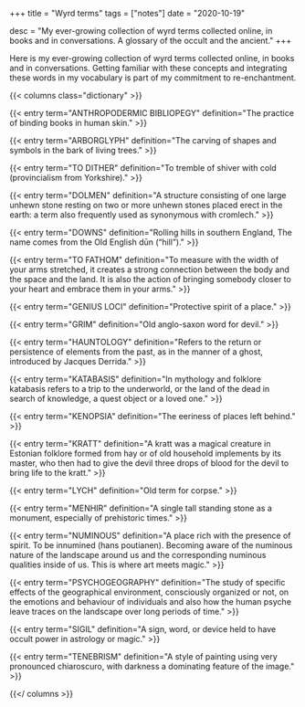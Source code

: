 +++
title = "Wyrd terms"
tags = ["notes"]
date = "2020-10-19"

desc = "My ever-growing collection of wyrd terms collected online, in books and in conversations. A glossary of the occult and the ancient."
+++

Here is my ever-growing collection of wyrd terms collected online, in books and in conversations. Getting familiar with these concepts and integrating these words in my vocabulary is part of my commitment to re-enchantment.

{{< columns class="dictionary" >}}

{{< entry term="ANTHROPODERMIC BIBLIOPEGY" definition="The practice of binding books in human skin." >}}

{{< entry term="ARBORGLYPH" definition="The carving of shapes and symbols in the bark of living trees." >}}

{{< entry term="TO DITHER" definition="To tremble of shiver with cold (provincialism from Yorkshire)." >}}

{{< entry term="DOLMEN" definition="A structure consisting of one large unhewn stone resting on two or more unhewn stones placed erect in the earth: a term also frequently used as synonymous with cromlech." >}}

{{< entry term="DOWNS" definition="Rolling hills in southern England, The name comes from the Old English dūn (“hill”)." >}}

{{< entry term="TO FATHOM" definition="To measure with the width of your arms stretched, it creates a strong connection between the body and the space and the land. It is also the action of bringing somebody closer to your heart and embrace them in your arms." >}}

{{< entry term="GENIUS LOCI" definition="Protective spirit of a place." >}}

{{< entry term="GRIM" definition="Old anglo-saxon word for devil." >}}

{{< entry term="HAUNTOLOGY" definition="Refers to the return or persistence of elements from the past, as in the manner of a ghost, introduced by Jacques Derrida." >}}

{{< entry term="KATABASIS" definition="In mythology and folklore katabasis refers to a trip to the underworld, or the land of the dead in search of knowledge, a quest object or a loved one." >}}

{{< entry term="KENOPSIA" definition="The eeriness of places left behind." >}}

{{< entry term="KRATT" definition="A kratt was a magical creature in Estonian folklore formed from hay or of old household implements by its master, who then had to give the devil three drops of blood for the devil to bring life to the kratt." >}}

{{< entry term="LYCH" definition="Old term for corpse." >}}

{{< entry term="MENHIR" definition="A single tall standing stone as a monument, especially of prehistoric times." >}}

{{< entry term="NUMINOUS" definition="A place rich with the presence of spirit. To be innumined (hans poutianen). Becoming aware of the numinous nature of the landscape around us and the corresponding numinous qualities inside of us. This is where art meets magic." >}}

{{< entry term="PSYCHOGEOGRAPHY" definition="The study of specific effects of the geographical environment, consciously organized or not, on the emotions and behaviour of individuals and also how the human psyche leave traces on the landscape over long periods of time." >}}

{{< entry term="SIGIL" definition="A sign, word, or device held to have occult power in astrology or magic." >}}

{{< entry term="TENEBRISM" definition="A style of painting using very pronounced chiaroscuro, with darkness a dominating feature of the image." >}}

{{</ columns >}}
